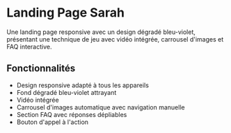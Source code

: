 # Landing Page Sarah

Une landing page responsive avec un design dégradé bleu-violet, présentant une technique de jeu avec vidéo intégrée, carrousel d'images et FAQ interactive.

## Fonctionnalités

- Design responsive adapté à tous les appareils
- Fond dégradé bleu-violet attrayant
- Vidéo intégrée
- Carrousel d'images automatique avec navigation manuelle
- Section FAQ avec réponses dépliables
- Bouton d'appel à l'action
